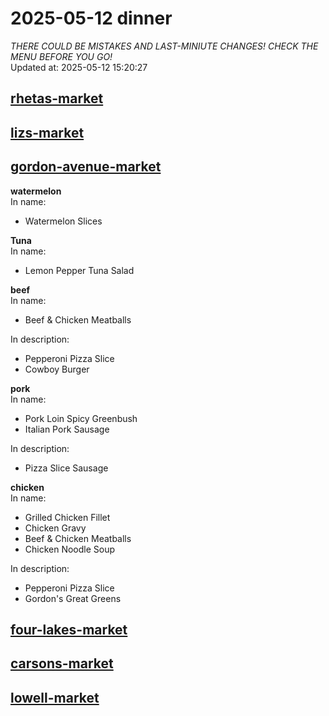 # 2025-05-12 dinner  
*THERE COULD BE MISTAKES AND LAST-MINIUTE CHANGES! CHECK THE MENU BEFORE YOU GO!*  
Updated at: 2025-05-12 15:20:27  
## [rhetas-market](https://wisc-housingdining.nutrislice.com/menu/rhetas-market/dinner/2025-05-12)  
## [lizs-market](https://wisc-housingdining.nutrislice.com/menu/lizs-market/dinner/2025-05-12)  
## [gordon-avenue-market](https://wisc-housingdining.nutrislice.com/menu/gordon-avenue-market/dinner/2025-05-12)  
**watermelon**  
In name:   
 - Watermelon Slices  
  
**Tuna**  
In name:   
 - Lemon Pepper Tuna Salad  
  
**beef**  
In name:   
 - Beef & Chicken Meatballs  
  
In description:   
 - Pepperoni Pizza Slice  
 - Cowboy Burger  
  
**pork**  
In name:   
 - Pork Loin Spicy Greenbush  
 - Italian Pork Sausage  
  
In description:   
 - Pizza Slice Sausage  
  
**chicken**  
In name:   
 - Grilled Chicken Fillet  
 - Chicken Gravy  
 - Beef & Chicken Meatballs  
 - Chicken Noodle Soup  
  
In description:   
 - Pepperoni Pizza Slice  
 - Gordon's Great Greens  
  
## [four-lakes-market](https://wisc-housingdining.nutrislice.com/menu/four-lakes-market/dinner/2025-05-12)  
## [carsons-market](https://wisc-housingdining.nutrislice.com/menu/carsons-market/dinner/2025-05-12)  
## [lowell-market](https://wisc-housingdining.nutrislice.com/menu/lowell-market/dinner/2025-05-12)  
  
